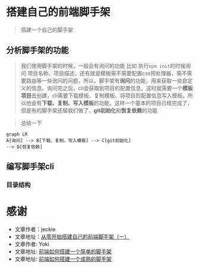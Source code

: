 # 搭建自己的前端脚手架

> 搭建一个自己的脚手架

## 分析脚手架的功能

> 我们使用脚手架的时候，一般会有询问的功能 比如 执行`npm init`的时候询问 项目名称、项目描述，还有就是模板需不需要配置css预处理器，需不需要路由等一些询问的问题，所以，脚手架有**询问**的功能，用来获取一些自定义的信息。询问完之后，cli会获取到项目的配置信息，这时就需要一个**模板项目**去创建，cli需要下载模板、复制模板、将项目的配置信息写入模板。所以他会有**下载、复制、写入模板**的功能。这样一个基本的项目已经完成了，但是有的脚手架还替我们做了，**git初始化**和**恢复依赖**的功能

>总结一下

```mermaid
graph LR
A[询问] --> B[下载、复制、写入模板] --> C[git初始化]
--> D[恢复依赖]
```

## 编写脚手架cli

### 目录结构


# 感谢

* 文章作者：jeckie
* 文章地址：[从零开始搭建自己的前端脚手架（一）](https://segmentfault.com/a/1190000019622600)
* 文章作者: Yoki
* 文章地址: [前端如何搭建一个简单的脚手架](https://juejin.im/post/5c8f9dbfe51d45279e268e3b)
* 文章地址: [前端如何搭建一个成熟的脚手架](https://blog.csdn.net/weixin_33766805/article/details/91430289)